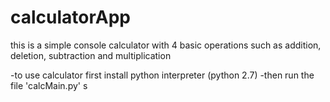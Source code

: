 # calculatorApp
this is a simple console calculator with 4 basic operations
such as addition, deletion, subtraction and multiplication

-to use calculator first install python interpreter (python 2.7)
-then run the file 'calcMain.py'
s


